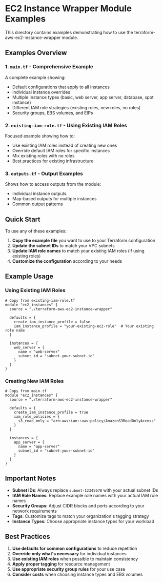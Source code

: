 # EC2 Instance Wrapper Module Examples

This directory contains examples demonstrating how to use the terraform-aws-ec2-instance-wrapper module.

## Examples Overview

### 1. `main.tf` - Comprehensive Example
A complete example showing:
- Default configurations that apply to all instances
- Individual instance overrides
- Multiple instance types (basic, web server, app server, database, spot instance)
- Different IAM role strategies (existing roles, new roles, no roles)
- Security groups, EBS volumes, and EIPs

### 2. `existing-iam-role.tf` - Using Existing IAM Roles
Focused example showing how to:
- Use existing IAM roles instead of creating new ones
- Override default IAM roles for specific instances
- Mix existing roles with no roles
- Best practices for existing infrastructure

### 3. `outputs.tf` - Output Examples
Shows how to access outputs from the module:
- Individual instance outputs
- Map-based outputs for multiple instances
- Common output patterns

## Quick Start

To use any of these examples:

1. **Copy the example file** you want to use to your Terraform configuration
2. **Update the subnet IDs** to match your VPC subnets
3. **Update IAM role names** to match your existing IAM roles (if using existing roles)
4. **Customize the configuration** according to your needs

## Example Usage

### Using Existing IAM Roles

```hcl
# Copy from existing-iam-role.tf
module "ec2_instances" {
  source = "./terraform-aws-ec2-instance-wrapper"

  defaults = {
    create_iam_instance_profile = false
    iam_instance_profile = "your-existing-ec2-role"  # Your existing role name
  }

  instances = {
    web_server = {
      name = "web-server"
      subnet_id = "subnet-your-subnet-id"
    }
  }
}
```

### Creating New IAM Roles

```hcl
# Copy from main.tf
module "ec2_instances" {
  source = "./terraform-aws-ec2-instance-wrapper"

  defaults = {
    create_iam_instance_profile = true
    iam_role_policies = {
      s3_read_only = "arn:aws:iam::aws:policy/AmazonS3ReadOnlyAccess"
    }
  }

  instances = {
    app_server = {
      name = "app-server"
      subnet_id = "subnet-your-subnet-id"
    }
  }
}
```

## Important Notes

- **Subnet IDs**: Always replace `subnet-12345678` with your actual subnet IDs
- **IAM Role Names**: Replace example role names with your actual IAM role names
- **Security Groups**: Adjust CIDR blocks and ports according to your network requirements
- **Tags**: Customize tags to match your organization's tagging strategy
- **Instance Types**: Choose appropriate instance types for your workload

## Best Practices

1. **Use defaults for common configurations** to reduce repetition
2. **Override only what's necessary** for individual instances
3. **Use existing IAM roles** when possible to maintain consistency
4. **Apply proper tagging** for resource management
5. **Use appropriate security group rules** for your use case
6. **Consider costs** when choosing instance types and EBS volumes
